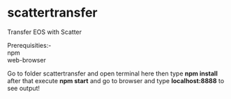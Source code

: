 # scattertransfer
Transfer EOS with Scatter

Prerequisities:- <br/>
npm<br/>
web-browser<br/>

Go to folder scattertransfer and open terminal here then type <b>npm install</b> after that execute <b>npm start</b> and go to browser and type <b>localhost:8888</b> to see output!
